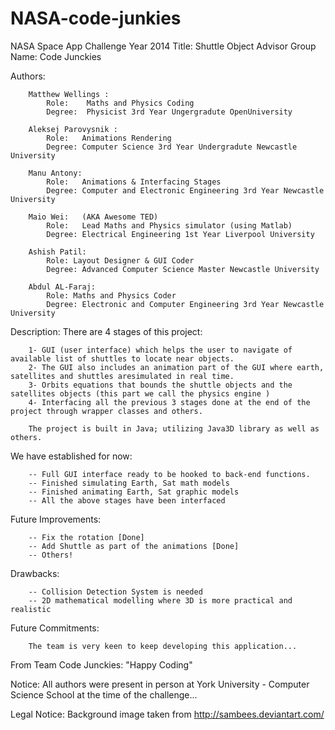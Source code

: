 NASA-code-junkies
=================

NASA Space App Challenge Year 2014 
Title:  Shuttle Object Advisor
Group Name: Code Junckies


Authors:

		Matthew Wellings :
			Role:	 Maths and Physics Coding
			Degree:  Physicist 3rd Year Ungergradute OpenUniversity

		Aleksej Parovysnik :
			Role:	Animations Rendering  
			Degree: Computer Science 3rd Year Undergradute Newcastle University

		Manu Antony: 
			Role: 	Animations & Interfacing Stages
			Degree: Computer and Electronic Engineering 3rd Year Newcastle University 

		Maio Wei: 	(AKA Awesome TED)
			Role:	Lead Maths and Physics simulator (using Matlab)
			Degree:	Electrical Engineering 1st Year Liverpool University

		Ashish Patil:
			Role: Layout Designer & GUI Coder
			Degree: Advanced Computer Science Master Newcastle University
		
		Abdul AL-Faraj:
			Role: Maths and Physics Coder
			Degree: Electronic and Computer Engineering 3rd Year Newcastle University 


Description:
		There are 4 stages of this project:

		1- GUI (user interface) which helps the user to navigate of available list of shuttles to locate near objects.
		2- The GUI also includes an animation part of the GUI where earth, satellites and shuttles aresimulated in real time.
		3- Orbits equations that bounds the shuttle objects and the satellites objects (this part we call the physics engine )
		4- Interfacing all the previous 3 stages done at the end of the project through wrapper classes and others.

		The project is built in Java; utilizing Java3D library as well as others.


We have established for now:

		-- Full GUI interface ready to be hooked to back-end functions. 
		-- Finished simulating Earth, Sat math models 
		-- Finished animating Earth, Sat graphic models 
		-- All the above stages have been interfaced


Future Improvements:

		-- Fix the rotation [Done]
		-- Add Shuttle as part of the animations [Done]
		-- Others!


Drawbacks:

		-- Collision Detection System is needed
		-- 2D mathematical modelling where 3D is more practical and realistic



Future Commitments:

		The team is very keen to keep developing this application...


From Team Code Junckies: "Happy Coding"

Notice: All authors were present in person at York University - Computer Science School at the time of the challenge...



Legal Notice: Background image taken from http://sambees.deviantart.com/


